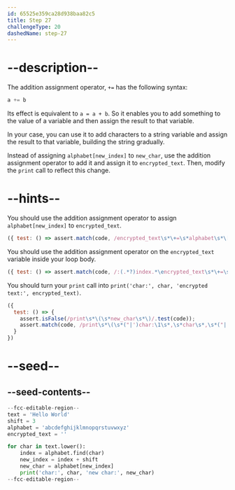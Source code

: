 ```yaml
---
id: 65525e359ca28d938baa82c5
title: Step 27
challengeType: 20
dashedName: step-27
---
```


# --description--

The addition assignment operator, `+=` has the following syntax:

```py
a += b
```

Its effect is equivalent to `a = a + b`. So it enables you to add something to the value of a variable and then assign the result to that variable.

In your case, you can use it to add characters to a string variable and assign the result to that variable, building the string gradually.

Instead of assigning `alphabet[new_index]` to `new_char`, use the addition assignment operator to add it and assign it to `encrypted_text`. Then, modify the `print` call to reflect this change.

# --hints--

You should use the addition assignment operator to assign `alphabet[new_index]` to `encrypted_text`.

```js
({ test: () => assert.match(code, /encrypted_text\s*\+=\s*alphabet\s*\[\s*new_index\s*\]/s) })
```

You should use the addition assignment operator on the `encrypted_text` variable inside your loop body.

```js
({ test: () => assert.match(code, /:(.*?)index.*\encrypted_text\s*\+=\s*alphabet\s*\[\s*new_index\s*\]/s) })
```

You should turn your `print` call into `print('char:', char, 'encrypted text:', encrypted_text)`.

```js
({
  test: () => {
    assert.isFalse(/print\s*\(\s*new_char\s*\)/.test(code));
    assert.match(code, /print\s*\(\s*("|')char:\1\s*,\s*char\s*,\s*("|')encrypted\stext:\2\s*,\s*encrypted_text\s*\)/);
  }
})
```

# --seed--

## --seed-contents--

```py
--fcc-editable-region--
text = 'Hello World'
shift = 3
alphabet = 'abcdefghijklmnopqrstuvwxyz'
encrypted_text = ''

for char in text.lower():
    index = alphabet.find(char)    
    new_index = index + shift
    new_char = alphabet[new_index]
    print('char:', char, 'new char:', new_char)
--fcc-editable-region--
```
